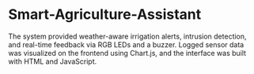 # Smart-Agriculture-Assistant
 The system provided weather-aware irrigation alerts, intrusion detection, and real-time feedback via RGB LEDs and a buzzer. Logged sensor data was visualized on the frontend using Chart.js, and the interface was built with HTML and JavaScript.

